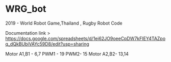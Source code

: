 # WRG_bot
2019 - World Robot Game,Thailand , Rugby Robot Code

Documentation link > 
https://docs.google.com/spreadsheets/d/1ei62JO9oeeCpDW7kFIEY4TAZpoq_dQkBUbiVAYc59D8/edit?usp=sharing

Motor A1,B1 - 6,7
PWM1 - 19
PWM2- 15
Motor A2,B2- 13,14
